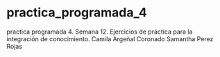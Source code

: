 # practica_programada_4
practica programada 4. Semana 12. Ejercicios de práctica para la  integración de conocimiento.
Camila Argeñal Coronado
Samantha Perez Rojas
